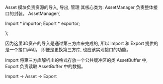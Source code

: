 Asset 模块负责资源的导入, 导出, 管理
其核心类为: AssetManager 负责整体接口的封装。
AssetManager{

Import * importor;
Export * exportor;

};

因为这里3D资产的导入是通过第三方库来完成的, 所以 Import 和 Export 提供的是一个接口声明。
即便是更换第三方库, 也应该实现接口的功能。

Import 将第三方库解析出的格式存放一个公共缓冲区的类 AssetBuffer 中, Export 负责读取 AssetBuffer 中的数据。

Import -> Asset -> Export
